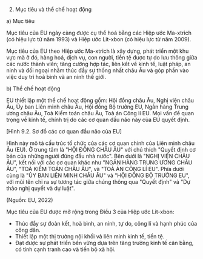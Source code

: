 2. Mục tiêu và thể chế hoạt động

a) Mục tiêu

Mục tiêu của EU ngày càng được cụ thể hoá bằng các Hiệp ước Ma-xtrich (có hiệu lực từ năm 1993) và Hiệp ước Lit-xbon (có hiệu lực từ năm 2009).

Mục tiêu của EU theo Hiệp ước Ma-xtrich là xây dựng, phát triển một khu vực mà ở đó, hàng hoá, dịch vụ, con người, tiền tệ được tự do lưu thông giữa các nước thành viên; tăng cường hợp tác, liên kết về kinh tế, luật pháp, an ninh và đối ngoại nhằm thúc đẩy sự thống nhất châu Âu và góp phần vào việc duy trì hoà bình và an ninh thế giới.

b) Thể chế hoạt động

EU thiết lập một thể chế hoạt động gồm: Hội đồng châu Âu, Nghị viện châu Âu, Ủy ban Liên minh châu Âu, Hội đồng Bộ trưởng EU, Ngân hàng Trung ương châu Âu, Toà Kiểm toán châu Âu, Toà án Công lí EU. Mọi vấn đề quan trọng về kinh tế, chính trị do các cơ quan đầu não này của EU quyết định.

[Hình 9.2. Sơ đồ các cơ quan đầu não của EU]

Hình này mô tả cấu trúc tổ chức của các cơ quan chính của Liên minh châu Âu (EU). Ở trung tâm là "HỘI ĐỒNG CHÂU ÂU" với chú thích "Quyết định cơ bản của những người đứng đầu nhà nước". Bên dưới là "NGHỊ VIỆN CHÂU ÂU", kết nối với các cơ quan khác như "NGÂN HÀNG TRUNG ƯƠNG CHÂU ÂU", "TOÀ KIỂM TOÁN CHÂU ÂU", và "TOÀ ÁN CÔNG LÍ EU". Phía dưới cùng là "ỦY BAN LIÊN MINH CHÂU ÂU" và "HỘI ĐỒNG BỘ TRƯỞNG EU", với mũi tên chỉ ra sự tương tác giữa chúng thông qua "Quyết định" và "Dự thảo nghị quyết và dự luật".

(Nguồn: EU, 2022)

Mục tiêu của EU được mở rộng trong Điều 3 của Hiệp ước Lit-xbon:
- Thúc đẩy sự đoàn kết, hoà bình, an ninh, tự do, công lí và hạnh phúc của công dân.
- Thiết lập một thị trường nội khối và liên minh kinh tế, tiền tệ.
- Đạt được sự phát triển bền vững dựa trên tăng trưởng kinh tế cân bằng, có tính cạnh tranh cao và tiến bộ xã hội.